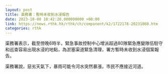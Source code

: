 ```yaml
---
layout: post
title: 渠務署：暫時未收到水浸報告
date: 2023-10-08 18:42:20.000000000 +08:00
link: https://news.rthk.hk/rthk/ch/component/k2/1722178-20231008.htm
categories: rthk
---
```


渠務署表示，截至傍晚6時半，緊急事故控制中心增派超過80隊緊急應變隊伍駐守和巡查容易出現水浸的地點，為淤塞渠道緊急清理，署方暫時未收到水浸個案報告。

渠務署說，惡劣天氣下，暴雨可能令河水突然暴漲，市民不應接近河道。
